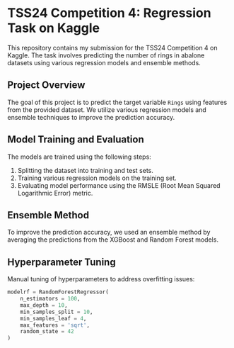 # TSS24 Competition 4: Regression Task on Kaggle

This repository contains my submission for the TSS24 Competition 4 on Kaggle. The task involves predicting the number of rings in abalone datasets using various regression models and ensemble methods.

## Project Overview

The goal of this project is to predict the target variable `Rings` using features from the provided dataset. We utilize various regression models and ensemble techniques to improve the prediction accuracy.

## Model Training and Evaluation

The models are trained using the following steps:

1. Splitting the dataset into training and test sets.
2. Training various regression models on the training set.
3. Evaluating model performance using the RMSLE (Root Mean Squared Logarithmic Error) metric.

## Ensemble Method

To improve the prediction accuracy, we used an ensemble method by averaging the predictions from the XGBoost and Random Forest models.

## Hyperparameter Tuning

Manual tuning of hyperparameters to address overfitting issues:

```python
modelrf = RandomForestRegressor(
    n_estimators = 100, 
    max_depth = 10, 
    min_samples_split = 10, 
    min_samples_leaf = 4, 
    max_features = 'sqrt', 
    random_state = 42
)
